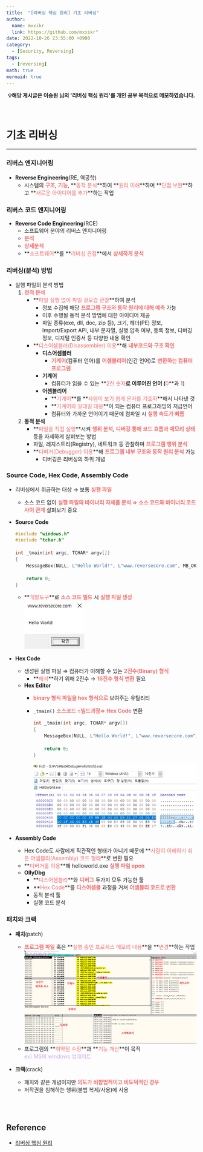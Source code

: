 ```yaml
---
title:  "[리버싱 핵심 원리] 기초 리버싱"
author:
  name: mxxikr
  link: https://github.com/mxxikr"
date: 2022-10-26 23:55:00 +0900
category:
  - [Security, Reversing]
tags:
  - [reversing]
math: true
mermaid: true
---
```


**<center>💡해당 게시글은 이승원 님의 '리버싱 핵심 원리'를 개인 공부 목적으로 메모하였습니다. </center>**
<br/><br/>

# 기초 리버싱
---
### 리버스 엔지니어링
- **Reverse Engineering**(RE, 역공학)
    - 시스템의 **<span style="color:#F26C6C">구조</span>**, **<span style="color:#F26C6C">기능</span>**, **<span style="color:#F26C6C">동작 분석</span>**하여 **<span style="color:#F26C6C">원리 이해</span>**하며 **<span style="color:#F26C6C">단점 보완</span>**하고 **<span style="color:#F26C6C">새로운 아이디어를 추가</span>**하는 작업

### 리버스 코드 엔지니어링
- **Reverse Code Engineering**(RCE)
    - 소프트웨어 분야의 리버스 엔지니어링
    - **<span style="color:#F26C6C">분석</span>**
    - **<span style="color:#F26C6C">상세분석</span>**
    - **<span style="color:#F26C6C">소프트웨어</span>**를 **<span style="color:#F26C6C">리버싱 관점</span>**에서 **<span style="color:#F26C6C">상세하게 분석</span>**

### 리버싱(분석) 방법
- 실행 파일의 분석 방법
    1. **<span style="color:#F26C6C">정적 분석</span>**
        - **<span style="color:#F26C6C">파일 실행 없이 파일 겉모습 관찰</span>**하여 분석
            - 정보 수집해 해당 **<span style="color:#F26C6C">프로그램 구조와 동작 원리에 대해 예측</span>** 가능
            - 이후 수행될 동적 분석 방법에 대한 아이디어 제공
            - 파일 종류(exe, dll, doc, zip 등), 크기, 헤더(PE) 정보, Import/Export API, 내부 문자열, 실행 압축 여부, 등록 정보, 디버깅 정보, 디지털 인증서 등 다양한 내용 확인
        - **<span style="color:#F26C6C">디스어셈블러(Disassembler) 이용</span>**해 **<span style="color:#F26C6C">내부코드와 구조 확인</span>**
            - **디스어셈블러**
                - **<span style="color:#F26C6C">기계어</span>**(컴퓨터 언어)를 **<span style="color:#F26C6C">어셈블리어</span>**(인간 언어)로 **<span style="color:#F26C6C">변환하는 컴퓨터 프로그램</span>**
            - **기계어**
                - 컴퓨터가 읽을 수 있는 **<span style="color:#F26C6C">2진 숫자</span>**로 이루어진 언어 (**<span style="color:#F26C6C">0</span>**과 **<span style="color:#F26C6C">1</span>**)
            - **어셈블리어**
                - **<span style="color:#F26C6C">기계어</span>**를 **<span style="color:#F26C6C">사람이 보기 쉽게 문자를 기호화</span>**해서 나타낸 것
                - **<span style="color:#F26C6C">기계어와 일대일 대응</span>**이 되는 컴퓨터 프로그래밍의 저급언어
                - 컴퓨터와 가까운 언어이기 때문에 컴파일 시 **<span style="color:#F26C6C">실행 속도가 빠름</span>**
    2. **동적 분석**
        - **<span style="color:#F26C6C">파일을 직접 실행</span>**시켜 **<span style="color:#F26C6C">행위 분석</span>**, **<span style="color:#F26C6C">디버깅 통해 코드 흐름과 메모리 상태</span>** 등을 자세하게 살펴보는 방법
        - 파일, 레지스트리(Registry), 네트워크 등 관찰하며 **<span style="color:#F26C6C">프로그램 행위 분석</span>**
        - **<span style="color:#F26C6C">디버거(Debugger) 이용</span>**해 **<span style="color:#F26C6C">프로그램 내부 구조와 동작 원리 분석</span>** 가능
            - 디버깅은 리버싱의 하위 개념

### Source Code, Hex Code, Assembly Code
- 리버싱에서 취급하는 대상 → 보통 **<span style="color:#F26C6C">실행 파일</span>**
    - 소스 코드 없이 **<span style="color:#F26C6C">실행 파일의 바이너리 자체를 분석 ⇒ 소스 코드와 바이너리 코드 사이 관계</span>** 살펴보기 중요
- **Source Code**
    
    ```c
    #include "windows.h"
    #include "tchar.h"
    
    int _tmain(int argc, TCHAR* argv[])
    {
    	MessageBox(NULL, L"Hello World!", L"www.reversecore.com", MB_OK);
    
    	return 0;
    }
    ```
    
    - **<span style="color:#F26C6C">개발도구</span>**로 **<span style="color:#F26C6C">소스 코드 빌드</span>** 시 **<span style="color:#F26C6C">실행 파일 생성</span>**   
        ![image](\assets\img\reverse\reverse1-1.jpg)
        
- **Hex Code**
    - 생성된 실행 파일 ⇒ 컴퓨터가 이해할 수 있는 **<span style="color:#F26C6C">2진수(Binary) 형식</span>**
        - **<span style="color:#F26C6C">해석</span>**하기 위해 2진수 → **<span style="color:#F26C6C">16진수 형식 변환</span>** 필요
    - **Hex Editor**
        - **<span style="color:#F26C6C">binary 형식 파일을 hex 형식으로</span>** 보여주는 유틸리티
        - `_tmain()` **<span style="color:#F26C6C">소스코드 =빌드과정⇒ Hex Code</span>** 변환
            
            ```c
            int _tmain(int argc, TCHAR* argv[])
            {
            	MessageBox(NULL, L"Hello World!", L"www.reversecore.com", MB_OK);
            
            	return 0;
            }
            ```
            ![image](\assets\img\reverse\reverse1-2.jpg)
            
- **Assembly Code**
    - Hex Code도 사람에게 직관적인 형태가 아니기 때문에 **<span style="color:#F26C6C">사람이 이해하기 쉬운 어셈블리(Assembly) 코드 형태</span>**로 변환 필요
    - **<span style="color:#F26C6C">디버거를 이용</span>**해 helloworld.exe **<span style="color:#F26C6C">실행 파일 open</span>**
    - **OllyDbg**
        - **<span style="color:#F26C6C">디스어셈블리</span>**와 **<span style="color:#F26C6C">디버그</span>** 두가지 모두 가능한 툴
        - **<span style="color:#F26C6C">Hex Code</span>**를 **<span style="color:#F26C6C">디스어셈블</span>** 과정을 거쳐 **<span style="color:#F26C6C">어셈블리 코드로 변환</span>**
        - 동적 분석 툴
        - 실행 코드 분석

### 패치와 크랙

- **패치**(patch)
    - **<span style="color:#F26C6C">프로그램 파일</span>** 혹은 **<span style="color:#F26C6C">실행 중인 프로세스 메모리 내용</span>**을 **<span style="color:#F26C6C">변경</span>**하는 작업
        ![image](\assets\img\reverse\reverse1-3.jpg)
    - 프로그램의 **<span style="color:#F26C6C">취약점 수정</span>**과 **<span style="color:#F26C6C">기능 개선</span>**이 목적   
    <span style="color:rgb(203, 171, 237)">ex) MS의 windows 업데이트</span>
    
- **크랙**(crack)
    - 패치와 같은 개념이지만 **<span style="color:#F26C6C">의도가 비합법적이고 비도덕적인 경우</span>**
    - 저작권을 침해하는 행위(불법 복제/사용)에 사용

<br/><br/>

## **Reference**
* [리버싱 핵심 원리](http://www.yes24.com/Product/Goods/7529742)
